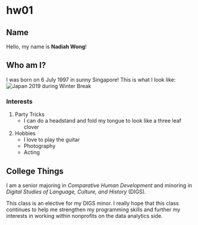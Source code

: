 # hw01

## Name

Hello, my name is **Nadiah Wong**! 


## Who am I?

I was born on 6 July 1997 in sunny Singapore!
This is what I look like: ![Japan 2019 during Winter Break](<https://github.com/nadiahwong/hw01/blob/master/me.png>)



### Interests
1. Party Tricks
    + I can do a headstand and fold my tongue to look like a three leaf clover
2. Hobbies
    + I love to play the guitar
    + Photography
    + Acting


## College Things

I am a senior majoring in *Comparative Human Development* and minoring in *Digital Studies of Language, Culture, and History* (DIGS).

This class is an elective for my DIGS minor. I really hope that this class continues to help me strengthen my programming skills and further my interests in working within nonprofits on the data analytics side.
